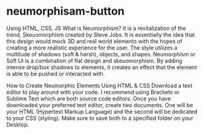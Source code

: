 # neumorphisam-button
Using HTML, CSS, JS
What is Neumorphism?
It is a revitalization of the trend, Skeuomorphism created by Steve Jobs. It is essentially the idea that this design would mock 3D and real world elements with the hopes of creating a more realistic experience for the user. The style utilizes a multitude of shadows (soft & harsh), objects, and shapes.
Neumorphism or Soft UI is a combination of flat design and skeuomorphism. By adding intense drop/box shadows to elements, it creates an effect that the element is able to be pushed or interacted with.
 
How to Create Neumorphic Elements Using HTML & CSS
Download a text editor to play around with your code. I recommend using Brackets or Sublime Text which are both source code editors.
Once you have downloaded your preferred text editor, create two documents. One will be your HTML (Hypertext Markup Language) and the second will be dedicated to your CSS (styling). Make sure to save both to a specified folder on your Desktop.
